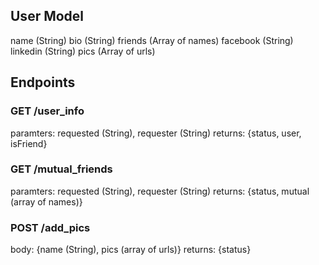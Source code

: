 ## User Model
name (String)
bio (String)
friends (Array of names)
facebook (String)
linkedin (String)
pics (Array of urls)

## Endpoints

### GET /user_info
paramters: requested (String), requester (String)
returns: {status, user, isFriend}

### GET /mutual_friends
paramters: requested (String), requester (String)
returns: {status, mutual (array of names)}

### POST /add_pics
body: {name (String), pics (array of urls)}
returns: {status}